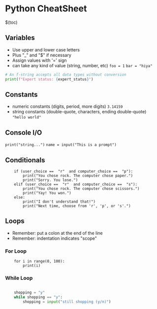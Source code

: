# Python CheatSheet

$(toc)

## Variables
* Use upper and lower case letters
* Plus "_" and "$" if necessary
* Assign values with '=' sign
* can take any kind of value (string, number, etc)
`foo = 1`
`bar = "hiya"`

```python
# An f-string accepts all data types without conversion
print(f"Expert status: {expert_status}")
```

## Constants
* numeric constants (digits, period, more digits) `3.14159`
* string constants (double-quote, characters, ending double-quote) `"hello world"`

## Console I/O
`print("string...")`
`name = input("This is a prompt")`

## Conditionals
```
	if (user_choice ==  "r"  and computer_choice ==  "p"):
		print("You chose rock. The computer chose paper.")
		print("Sorry. You lose.")
	elif (user_choice ==  "r"  and computer_choice ==  "s"):
		print("You chose rock. The computer chose scissors.")
		print("Yay! You won.")
	else:
		print("I don't understand that!")
		print("Next time, choose from 'r', 'p', or 's'.")
```
## Loops
* Remember: put a colon at the end of the line
* Remember: indentation indicates "scope"

### For Loop
```
	for i in range(0, 100):
		print(i)
```

### While Loop
```python

	shopping = "y"
	while shopping == "y":
		shopping = input("still shopping (y/n)")
```
<!--stackedit_data:
eyJoaXN0b3J5IjpbNzE4MDI3OTk4LDE2NDQyOTAwMF19
-->